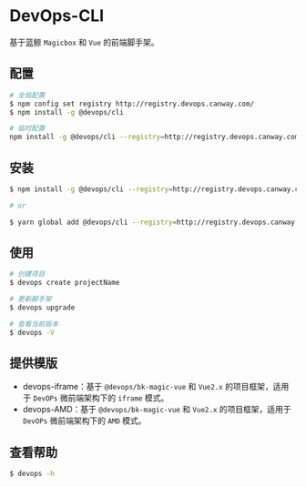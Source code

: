 # DevOps-CLI
基于蓝鲸 `Magicbox` 和 `Vue` 的前端脚手架。

## 配置
```bash
# 全局配置
$ npm config set registry http://registry.devops.canway.com/
$ npm install -g @devops/cli

# 临时配置
npm install -g @devops/cli --registry=http://registry.devops.canway.com/
```
## 安装
```bash
$ npm install -g @devops/cli --registry=http://registry.devops.canway.com/

# or

$ yarn global add @devops/cli --registry=http://registry.devops.canway.com/
```

## 使用
```bash
# 创建项目
$ devops create projectName

# 更新脚手架
$ devops upgrade

# 查看当前版本
$ devops -V
```

## 提供模版

- devops-iframe：基于 `@devops/bk-magic-vue` 和 `Vue2.x` 的项目框架，适用于 `DevOPs` 微前端架构下的 `iframe` 模式。
- devops-AMD：基于 `@devops/bk-magic-vue` 和 `Vue2.x` 的项目框架，适用于 `DevOPs` 微前端架构下的 `AMD` 模式。

## 查看帮助
```bash
$ devops -h
```